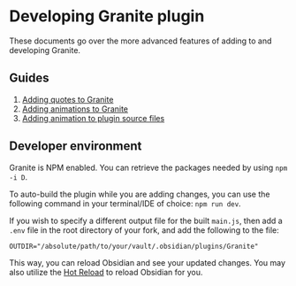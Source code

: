 # Developing Granite plugin

These documents go over the more advanced features of adding to and developing Granite.

## Guides

1. [Adding quotes to Granite](Adding-quotes-to-Granite.md)
2. [Adding animations to Granite](Adding-animations-to-Granite.md)
3. [Adding animation to plugin source files](Adding-animation-to-plugin-source.md)

## Developer environment

Granite is NPM enabled. You can retrieve the packages needed by using `npm -i D`.

To auto-build the plugin while you are adding changes, you can use the following command in your terminal/IDE of choice: `npm run dev`.

If you wish to specify a different output file for the built `main.js`, then add a `.env` file in the root directory of your fork, and add the following to the file:

`OUTDIR="/absolute/path/to/your/vault/.obsidian/plugins/Granite"`

This way, you can reload Obsidian and see your updated changes. You may also utilize the [Hot Reload](https://github.com/pjeby/hot-reload) to reload Obsidian for you.